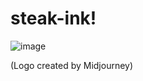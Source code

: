 # steak-ink!
![image](https://user-images.githubusercontent.com/43150707/215475011-59a25d4f-c9eb-4cdb-88f3-70c481d3f80c.png)

(Logo created by Midjourney) 
